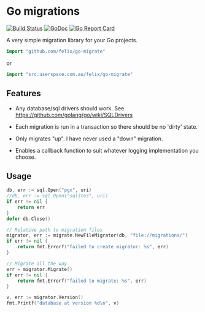 # Go migrations

[![Build Status](https://cloud.drone.io/api/badges/felix/go-migrate/status.svg)](https://cloud.drone.io/felix/go-migrate)
[![GoDoc](https://godoc.org/github.com/felix/go-migrate?status.svg)](http://godoc.org/github.com/felix/go-migrate)
[![Go Report Card](https://goreportcard.com/badge/github.com/felix/go-migrate)](https://goreportcard.com/report/github.com/felix/go-migrate)

A very simple migration library for your Go projects.

```go
import "github.com/felix/go-migrate"
```

or

```go
import "src.userspace.com.au/felix/go-migrate"
```

## Features

- Any database/sql drivers should work. See https://github.com/golang/go/wiki/SQLDrivers

- Each migration is run in a transaction so there should be no 'dirty' state.

- Only migrates "up". I have never used a "down" migration.

- Enables a callback function to suit whatever logging implementation you choose.

## Usage

```go
db, err := sql.Open("pgx", uri)
//db, err := sql.Open("sqlite3", uri)
if err != nil {
    return err
}
defer db.Close()

// Relative path to migration files
migrator, err := migrate.NewFileMigrator(db, "file://migrations/")
if err != nil {
    return fmt.Errorf("failed to create migrator: %s", err)
}

// Migrate all the way
err = migrator.Migrate()
if err != nil {
    return fmt.Errorf("failed to migrate: %s", err)
}

v, err := migrator.Version()
fmt.Printf("database at version %d\n", v)
```

